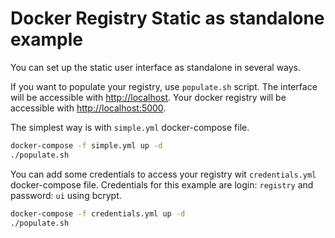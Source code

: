 # Docker Registry Static as standalone example

You can set up the static user interface as standalone in several ways.

If you want to populate your registry, use `populate.sh` script.
The interface will be accessible with <http://localhost>.
Your docker registry will be accessible with <http://localhost:5000>.

The simplest way is with `simple.yml` docker-compose file.

```sh
docker-compose -f simple.yml up -d
./populate.sh
```

You can add some credentials to access your registry wit `credentials.yml` docker-compose file.
Credentials for this example are login: `registry` and password: `ui` using bcrypt.

```sh
docker-compose -f credentials.yml up -d
./populate.sh
```
